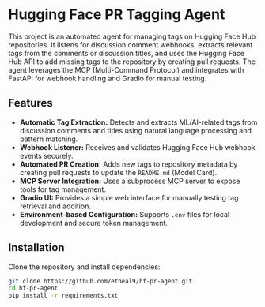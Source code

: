 # Hugging Face PR Tagging Agent

This project is an automated agent for managing tags on Hugging Face Hub repositories. It listens for discussion comment webhooks, extracts relevant tags from the comments or discussion titles, and uses the Hugging Face Hub API to add missing tags to the repository by creating pull requests. The agent leverages the MCP (Multi-Command Protocol) and integrates with FastAPI for webhook handling and Gradio for manual testing.

## Features

- **Automatic Tag Extraction:** Detects and extracts ML/AI-related tags from discussion comments and titles using natural language processing and pattern matching.
- **Webhook Listener:** Receives and validates Hugging Face Hub webhook events securely.
- **Automated PR Creation:** Adds new tags to repository metadata by creating pull requests to update the `README.md` (Model Card).
- **MCP Server Integration:** Uses a subprocess MCP server to expose tools for tag management.
- **Gradio UI:** Provides a simple web interface for manually testing tag retrieval and addition.
- **Environment-based Configuration:** Supports `.env` files for local development and secure token management.

## Installation

Clone the repository and install dependencies:

```bash
git clone https://github.com/etheal9/hf-pr-agent.git
cd hf-pr-agent
pip install -r requirements.txt
```

